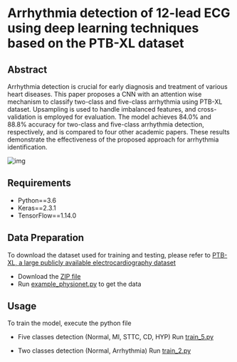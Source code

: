# Arrhythmia detection of 12-lead ECG using deep learning techniques based on the PTB-XL dataset

## Abstract
Arrhythmia detection is crucial for early diagnosis and treatment of various heart diseases. This paper proposes a CNN with an attention wise mechanism to classify two-class and five-class arrhythmia using PTB-XL dataset. Upsampling is used to handle imbalanced features, and cross-validation is employed for evaluation. The model achieves 84.0% and 88.8% accuracy for two-class and five-class arrhythmia detection, respectively, and is compared to four other academic papers. These results demonstrate the effectiveness of the proposed approach for arrhythmia identification.

![img](https://github.com/Bettycxh/DS4Healthcare-Group-4/blob/main/architecture.png)


## Requirements
- Python==3.6
- Keras==2.3.1
- TensorFlow==1.14.0

## Data Preparation
To download the dataset used for training and testing, please refer to [PTB-XL, a large publicly available electrocardiography dataset](https://physionet.org/content/ptb-xl/1.0.1/)

- Download the [ZIP file](https://physionet.org/static/published-projects/ptb-xl/ptb-xl-a-large-publicly-available-electrocardiography-dataset-1.0.1.zip)
- Run [example_physionet.py](https://physionet.org/content/ptb-xl/1.0.1/example_physionet.py) to get the data

## Usage
To train the model, execute the python file

- Five classes detection (Normal, MI, STTC, CD, HYP)
  Run [train_5.py](https://github.com/Bettycxh/DS4Healthcare-Group-4/blob/main/train_5.py)

- Two classes detection (Normal, Arrhythmia)
  Run [train_2.py](https://github.com/Bettycxh/DS4Healthcare-Group-4/blob/main/train_2.py)
